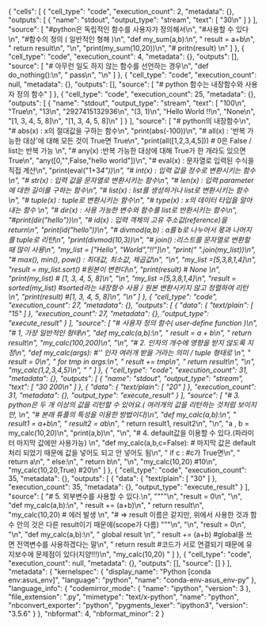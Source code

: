 {
 "cells": [
  {
   "cell_type": "code",
   "execution_count": 2,
   "metadata": {},
   "outputs": [
    {
     "name": "stdout",
     "output_type": "stream",
     "text": [
      "30\n"
     ]
    }
   ],
   "source": [
    "#python은 독립적인 함수를 사용자가 정의해서\n",
    "#사용할 수 있다\n",
    "#함수의 정의 ( 일반적인 형해 )\n",
    "def my_sum(a,b):\n",
    "    result = a+b\n",
    "    return result\n",
    "\n",
    "print(my_sum(10,20))\n",
    "# pritn(result) \n"
   ]
  },
  {
   "cell_type": "code",
   "execution_count": 4,
   "metadata": {},
   "outputs": [],
   "source": [
    "# 아무런 일도 하지 않는 함수를 선언하는 경우\n",
    "def do_nothing():\n",
    "    pass\n",
    "\n"
   ]
  },
  {
   "cell_type": "code",
   "execution_count": null,
   "metadata": {},
   "outputs": [],
   "source": [
    "# python 함수는 내장함수와 사용자 정의 함수"
   ]
  },
  {
   "cell_type": "code",
   "execution_count": 25,
   "metadata": {},
   "outputs": [
    {
     "name": "stdout",
     "output_type": "stream",
     "text": [
      "100\n",
      "True\n",
      "13\n",
      "2927415132936\n",
      "(3, 1)\n",
      "Hello World !!\n",
      "None\n",
      "[1, 3, 4, 5, 8]\n",
      "[1, 3, 4, 5, 8]\n"
     ]
    }
   ],
   "source": [
    "# python의 내장함수\n",
    "# abs(x) : x의 절대값을 구하는 함수\n",
    "print(abs(-100))\n",
    "# all(x) : '반복 가능한 대상'에 대해 모든 것이 True면 True\n",
    "print(all([1,2,3,4,5]))   # 0은 False  / list는 반복 가능 \n",
    "# any(x) :반복 가능한 대상에 대해 True가 한 개라도 있으면 True\n",
    "any([0,\"\",False,\"hello world\"])\n",
    "# eval(x) : 문자열로 입력된 수식을 직접 계산\n",
    "print(eval(\"1+3*4\"))\n",
    "# int(x) : 입력 값을 정수로 변환시키는 함수\n",
    "# str(x) : 입력 값을 문자열로 변환시키는 함수\n",
    "# len(x) : 입력 parameter에 대한 길이를 구하는 함수\n",
    "# list(x) : list를 생성하거나 list로 변환시키는 함수\n",
    "# tuple(x) : tuple로 변환시키는 함수\n",
    "# type(x) : x의 데이터 타입을 알아내는 함수 \n",
    "# dir(x) : 사용 가능한 변수와 함수를 list로 반환시키는 함수\n",
    "#print(dir(\"hello\"))\n",
    "# id(x) : 입력 객체의 고유 주소값(reference)을 return\n",
    "print(id(\"hello\"))\n",
    "# divmod(a,b) : a를 b로 나누어서 몫과 나머지를 tuple로 리턴\n",
    "print(divmod(10,3))\n",
    "# join() :리스트를 문자열로 변환할 때 많이 사용\n",
    "my_list = [\"Hello\", \"World\",\"!!\"]\n",
    "print(\" \".join(my_list))\n",
    "# max(), min(), pow() : 최대값, 최소값, 제곱값\n",
    "\n",
    "my_list =[5,3,8,1,4]\n",
    "result = my_list.sort()      #원본이 변한다\n",
    "print(result)                # None      \n",
    "print(my_list)               # [1, 3, 4, 5, 8]\n",
    "\n",
    "my_list =[5,3,8,1,4]\n",
    "result = sorted(my_list)   #sorted라는 내장함수 사용 / 원본 변환시키지 않고 정렬하여 리턴\n",
    "print(result)              #[1, 3, 4, 5, 8]\n",
    "\n"
   ]
  },
  {
   "cell_type": "code",
   "execution_count": 27,
   "metadata": {},
   "outputs": [
    {
     "data": {
      "text/plain": [
       "15"
      ]
     },
     "execution_count": 27,
     "metadata": {},
     "output_type": "execute_result"
    }
   ],
   "source": [
    "# 사용자 정의 함수( user-define function )\n",
    "# 1, 가장 일반적인 형태\n",
    "def my_calc(a,b):\n",
    "    result = a + b\n",
    "    return result\n",
    "my_calc(100,200)\n",
    "\n",
    "# 2. 인자의 개수에 영향을 받지 않도록 지정\n",
    "def my_calc(*args):      #'*' 인자 여러개 받을 거라는 의미 / tuple 형태로 \n",
    "    result = 0\n",
    "    for tmp in args:\n",
    "        result += tmp\n",
    "    return result\n",
    "\n",
    "my_calc(1,2,3,4,5)\n",
    "        "
   ]
  },
  {
   "cell_type": "code",
   "execution_count": 31,
   "metadata": {},
   "outputs": [
    {
     "name": "stdout",
     "output_type": "stream",
     "text": [
      "30 200\n"
     ]
    },
    {
     "data": {
      "text/plain": [
       "20"
      ]
     },
     "execution_count": 31,
     "metadata": {},
     "output_type": "execute_result"
    }
   ],
   "source": [
    "# 3. python은 두 개 이상의 값을 리턴할 수 있어요.( 여러개의 값을 리턴하는 것처럼 보이지만, \n",
    "#                                                  본래 튜플의 특성을 이용한 방법이다)\n",
    "def my_calc(a,b):\n",
    "    result1 = a+b\n",
    "    result2 = a*b\n",
    "    return result1, result2\n",
    "\n",
    "a , b = my_calc(10,20)\n",
    "print(a,b)\n",
    "\n",
    "# 4. default값을 이용할 수 있다.(파라미터 마지막 값에만 사용가능)   \n",
    "def my_calc(a,b,c=False): # 마지막 값은 default처리 되었기 때문에 값을 넣어도 되고 안 넣어도 됨\n",
    "    if c :   #c가 True면\n",
    "        return a\n",
    "    else:\n",
    "        return b\n",
    "\n",
    "my_calc(10,20)          #10\n",
    "my_calc(10,20,True)    #20\n"
   ]
  },
  {
   "cell_type": "code",
   "execution_count": 35,
   "metadata": {},
   "outputs": [
    {
     "data": {
      "text/plain": [
       "30"
      ]
     },
     "execution_count": 35,
     "metadata": {},
     "output_type": "execute_result"
    }
   ],
   "source": [
    "# 5. 외부변수를 사용할 수 있다.\n",
    "\"\"\"\n",
    "result = 0\n",
    "\n",
    "def my_calc(a,b):\n",
    "    result += (a+b)\n",
    "    return result\n",
    "my_calc(10,20)   # 에러 발생 \n",
    "#                 => result 이름은 같지만, 위에서 사용한 것과 함수 안의 것은 다른 result이기 때문에(scope가 다름) \"\"\"\n",
    "\n",
    "result = 0\n",
    "\n",
    "def my_calc(a,b):\n",
    "    global result \n",
    "    result += (a+b)   #global을 쓰면 전역변수를 사용하겠다는 말\n",
    "    return result    #코드가 서로 연결되기 때문에 유지보수에 문제점이 있다(지양!!!)\n",
    "my_calc(10,20)   "
   ]
  },
  {
   "cell_type": "code",
   "execution_count": null,
   "metadata": {},
   "outputs": [],
   "source": []
  }
 ],
 "metadata": {
  "kernelspec": {
   "display_name": "Python [conda env:asus_env]",
   "language": "python",
   "name": "conda-env-asus_env-py"
  },
  "language_info": {
   "codemirror_mode": {
    "name": "ipython",
    "version": 3
   },
   "file_extension": ".py",
   "mimetype": "text/x-python",
   "name": "python",
   "nbconvert_exporter": "python",
   "pygments_lexer": "ipython3",
   "version": "3.5.6"
  }
 },
 "nbformat": 4,
 "nbformat_minor": 2
}
